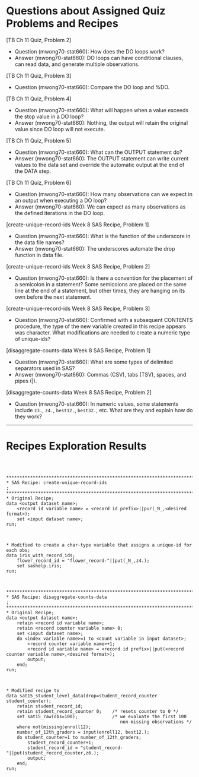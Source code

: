 
# Questions about Assigned Quiz Problems and Recipes



[TB Ch 11 Quiz, Problem 2]
* Question (mwong70-stat660): How does the DO loops work?
* Answer (mwong70-stat660): DO loops can have conditional clauses, can read data, and generate multiple observations.



[TB Ch 11 Quiz, Problem 3]
* Question (mwong70-stat660): Compare the DO loop and %DO.



[TB Ch 11 Quiz, Problem 4]
* Question (mwong70-stat660): What will happen when a value exceeds the stop value in a DO loop?
* Answer (mwong70-stat660): Nothing, the output will retain the original value since DO loop will not execute.



[TB Ch 11 Quiz, Problem 5]
* Question (mwong70-stat660): What can the OUTPUT statement do?
* Answer (mwong70-stat660): The OUTPUT statement can write current values to the data set and override the automatic output at the end of the DATA step.



[TB Ch 11 Quiz, Problem 6]
* Question (mwong70-stat660): How many observations can we expect in an output when executing a DO loop?
* Answer (mwong70-stat660): We can expect as many observations as the defined iterations in the DO loop.



[create-unique-record-ids Week 8 SAS Recipe, Problem 1]
* Question (mwong70-stat660): What is the function of the underscore in the data file names?
* Answer (mwong70-stat660): The underscores automate the drop function in data file.



[create-unique-record-ids Week 8 SAS Recipe, Problem 2]
* Question (mwong70-stat660): Is there a convention for the placement of a semicolon in a statement? Some semicolons are placed on the same line at the end of a statement, but other times, they are hanging on its own before the next statement.



[create-unique-record-ids Week 8 SAS Recipe, Problem 3]
* Question (mwong70-stat660): Confirmed with a subsequent CONTENTS procedure, the type of the new variable created in this recipe appears was character. What modifications are needed to create a numeric type of unique-ids?



[disaggregate-counts-data Week 8 SAS Recipe, Problem 1]
* Question (mwong70-stat660): What are some types of delimited separators used in SAS?
* Answer (mwong70-stat660): Commas (CSV), tabs (TSV), spaces, and pipes (|).



[disaggregate-counts-data Week 8 SAS Recipe, Problem 2]
* Question (mwong70-stat660): In numeric values, some statements include `z3.`, `z4.`, `best12.`, `best32.`, etc. What are they and explain how do they work?



***




# Recipes Exploration Results




```SAS



*******************************************************************************;
* SAS Recipe: create-unique-record-ids                                         ;
*******************************************************************************;
* Original Recipe;
data <output dataset name>;
    <record id variable name> = <record id prefix>||pur(_N_,<desired format>);
    set <input dataset name>;
run;



* Modified to create a char-type variable that assigns a unique-id for each obs;
data iris_with_record_ids;
    flower_record_id = "flower_record-"||put(_N_,z4.);
    set sashelp.iris;
run;



*******************************************************************************;
* SAS Recipe: disaggregate-counts-data                                         ;
*******************************************************************************;
* Original Recipe;
data <output dataset name>;
    retain <record id variable name>;
    retain <record counter variable name> 0;
    set <input dataset name>;
    do <index variable name>=1 to <count variable in input dataset>;
        <record counter variable name>+1;
        <record id variable name> = <record id prefix>||put(<record counter variable name>,<desired format>);
        output;
    end;
run; 



* Modified recipe to 
data sat15_student_level_data(drop=student_record_counter student_counter);
    retain student_record_id;
    retain student_record_counter 0;    /* resets counter to 0 */
    set sat15_raw(obs=100);             /* we evaluate the first 100 
                                           non-missing observations */
    where not(missing(enroll12);
    number_of_12th_graders = input(enroll12, best12.);
    do student_counter=1 to number_of_12th_graders;
        student_record_counter+1;
        student_record_id = "student_record-"||put(student_record_counter,z6.);
        output;
    end;
run;



```
